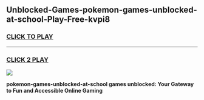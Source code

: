 
## Unblocked-Games-pokemon-games-unblocked-at-school-Play-Free-kvpi8
<h3>
<a href="https://premium76.site?title=pokemon-games-unblocked-at-school&ref=15A">CLICK TO PLAY</a></h3>
<hr>

<h3>
<a href="https://premium76.site?title=pokemon-games-unblocked-at-school&ref=15A">CLICK 2 PLAY</a>
  
</h3>

<a href="https://premium76.site?title=pokemon-games-unblocked-at-school&ref=15A"><img src="https://clearcache.store/games.png"></a>


**pokemon-games-unblocked-at-school games unblocked: Your Gateway to Fun and Accessible Online Gaming**
